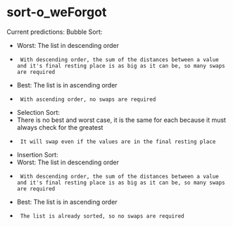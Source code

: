 # sort-o_weForgot
Current predictions:
Bubble Sort:
 * 	Worst: The list in descending order
 * 		With descending order, the sum of the distances between a value and it's final resting place is as big as it can be, so many swaps are required
 *  Best: The list is in ascending order
 * 		With ascending order, no swaps are required
 * Selection Sort:
 * 	There is no best and worst case, it is the same for each because it must always check for the greatest
 * 		It will swap even if the values are in the final resting place 
 * Insertion Sort:
 * 	Worst: The list in descending order
 *  	With descending order, the sum of the distances between a value and it's final resting place is as big as it can be, so many swaps are required
 *  Best: The list is in ascending order
 * 		The list is already sorted, so no swaps are required
